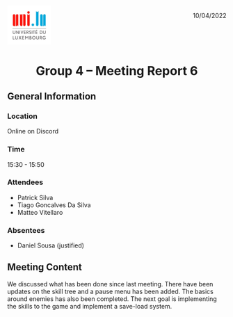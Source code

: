 <div style="display: inline-block;">
	<img src="logo_uni.jpg"
	alt="University of Luxembourg logo"
	style="float: left;
	width : 20%; "/>
	<p style="float:right;"> 10/04/2022</p>
	
</div>

# <center>Group 4 – Meeting Report 6
## General Information

### Location
Online on Discord
### Time 
15:30 - 15:50
### Attendees
 - Patrick Silva
 - Tiago Goncalves Da Silva
 - Matteo Vitellaro

### Absentees
 - Daniel Sousa (justified)
 
## Meeting Content
We discussed what has been done since last meeting. There have been updates on the skill tree and a pause menu has been added. The basics around enemies has also been completed.
The next goal is implementing the skills to the game and implement a save-load system. 

